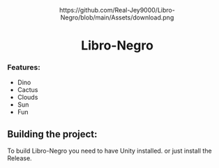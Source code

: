  <p align="center">
 https://github.com/Real-Jey9000/Libro-Negro/blob/main/Assets/download.png
 </p>
 <h1  align="center">Libro-Negro</h1>


### Features:
- Dino
- Cactus
- Clouds
- Sun
- Fun

## Building the project:
To build Libro-Negro you need to have Unity installed.
or just install the Release.



